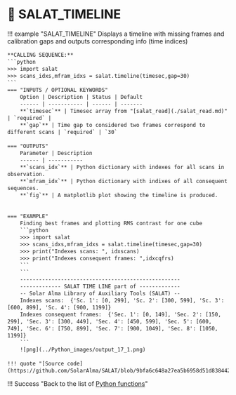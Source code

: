 # :low_brightness: SALAT_TIMELINE

!!! example "SALAT_TIMELINE"
	Displays a timeline with missing frames and calibration gaps and outputs corresponding info (time indices)
	
	**CALLING SEQUENCE:**
	```python
	>>> import salat
	>>> scans_idxs,mfram_idxs = salat.timeline(timesec,gap=30)
	```
	=== "INPUTS / OPTIONAL KEYWORDS"
		Option | Description | Status | Default
		------ | ----------- | ------ | -------
		**`timesec`** | Timesec array from "[salat_read](./salat_read.md)" | `required` | 
		**`gap`** | Time gap to considered two frames correspond to different scans | `required` | `30` 
	
	=== "OUTPUTS"
		Parameter | Description
		------ | -----------
		**`scans_idx`** | Python dictionary with indexes for all scans in observation.
		**`mfram_idx`** | Python dictionary with indixes of all consequent sequences.
		**`fig`** | A matplotlib plot showing the timeline is produced.

		
	=== "EXAMPLE"
		Finding best frames and plotting RMS contrast for one cube
		```python
		>>> import salat
		>>> scans_idxs,mfram_idxs = salat.timeline(timesec,gap=30)
		>>> print("Indexes scans: ", idxscans)
		>>> print("Indexes consequent frames: ",idxcqfrs)
		```	
		```
		---------------------------------------------------
		------------- SALAT TIME LINE part of -------------
		-- Solar Alma Library of Auxiliary Tools (SALAT) --
		Indexes scans:  {'Sc. 1': [0, 299], 'Sc. 2': [300, 599], 'Sc. 3': [600, 899], 'Sc. 4': [900, 1199]}
		Indexes consequent frames:  {'Sec. 1': [0, 149], 'Sec. 2': [150, 299], 'Sec. 3': [300, 449], 'Sec. 4': [450, 599], 'Sec. 5': [600, 749], 'Sec. 6': [750, 899], 'Sec. 7': [900, 1049], 'Sec. 8': [1050, 1199]}
		```
		![png](../Python_images/output_17_1.png)
	
	!!! quote "[Source code](https://github.com/SolarAlma/SALAT/blob/9bfa6c648a27ea5b6958d51d8384420ec9096642/Python/salat.py#L395)"

!!! Success "Back to the list of [Python functions](../python.md)"